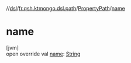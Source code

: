//[dsl](../../../index.md)/[fr.qsh.ktmongo.dsl.path](../index.md)/[PropertyPath](index.md)/[name](name.md)

# name

[jvm]\
open override val [name](name.md): [String](https://kotlinlang.org/api/latest/jvm/stdlib/kotlin/-string/index.html)

